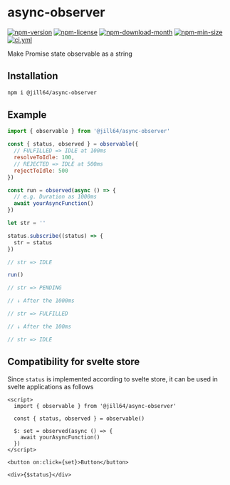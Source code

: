 <!----- BEGIN GHOST DOCS HEADER ----->

# async-observer

[![npm-version](https://img.shields.io/npm/v/@jill64/async-observer)](https://npmjs.com/package/@jill64/async-observer) [![npm-license](https://img.shields.io/npm/l/@jill64/async-observer)](https://npmjs.com/package/@jill64/async-observer) [![npm-download-month](https://img.shields.io/npm/dm/@jill64/async-observer)](https://npmjs.com/package/@jill64/async-observer) [![npm-min-size](https://img.shields.io/bundlephobia/min/@jill64/async-observer)](https://npmjs.com/package/@jill64/async-observer) [![ci.yml](https://github.com/jill64/async-observer/actions/workflows/ci.yml/badge.svg)](https://github.com/jill64/async-observer/actions/workflows/ci.yml)

Make Promise state observable as a string

<!----- END GHOST DOCS HEADER ----->

## Installation

```sh
npm i @jill64/async-observer
```

## Example

```js
import { observable } from '@jill64/async-observer'

const { status, observed } = observable({
  // FULFILLED => IDLE at 100ms
  resolveToIdle: 100,
  // REJECTED => IDLE at 500ms
  rejectToIdle: 500
})

const run = observed(async () => {
  // e.g. Duration as 1000ms
  await yourAsyncFunction()
})

let str = ''

status.subscribe((status) => {
  str = status
})

// str => IDLE

run()

// str => PENDING

// ↓ After the 1000ms

// str => FULFILLED

// ↓ After the 100ms

// str => IDLE
```

## Compatibility for svelte store

Since `status` is implemented according to svelte store, it can be used in svelte applications as follows

```svelte
<script>
  import { observable } from '@jill64/async-observer'

  const { status, observed } = observable()

  $: set = observed(async () => {
    await yourAsyncFunction()
  })
</script>

<button on:click={set}>Button</button>

<div>{$status}</div>
```
